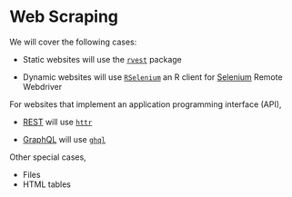 # Web Scraping

We will cover the following cases:

- Static websites will use the [`rvest`](https://github.com/tidyverse/rvest) package

- Dynamic websites will use [`RSelenium`](https://github.com/ropensci/RSelenium) an R client for [Selenium](https://www.seleniumhq.org/) Remote Webdriver

For websites that implement an application programming interface (API),

- [REST](https://restfulapi.net/) will use [`httr`](https://github.com/r-lib/httr)

- [GraphQL](https://graphql.org/) will use [`ghql`](https://github.com/ropensci/ghql)

Other special cases,

- Files
- HTML tables
